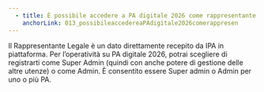 ```yaml
---
  - title: È possibile accedere a PA digitale 2026 come rappresentante legale di più Scuole?
    anchorLink: 013_possibileaccedereaPAdigitale2026comerappresen
---
```


Il Rappresentante Legale è un dato direttamente recepito da IPA in piattaforma.
Per l’operatività su PA digitale 2026, potrai scegliere di registrarti come Super Admin (quindi con anche potere di gestione delle altre utenze) o come Admin.
È consentito essere Super admin o Admin per uno o più PA.
